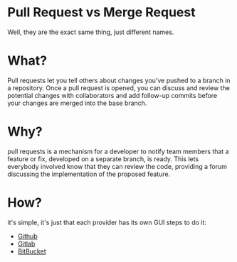 # Pull Request vs Merge Request

Well, they are the exact same thing, just different names.

# What?

Pull requests let you tell others about changes you've pushed to a branch in a repository. Once a pull request is opened, you can discuss and review the potential changes with collaborators and add follow-up commits before your changes are merged into the base branch.

# Why?

pull requests is a mechanism for a developer to notify team members that a feature or fix, developed on a separate branch, is ready. This lets everybody involved know that they can review the code, providing a forum discussing the implementation of the proposed feature.

# How?

it's simple, it's just that each provider has its own GUI steps to do it:

- [Github](https://docs.github.com/en/github/collaborating-with-pull-requests/proposing-changes-to-your-work-with-pull-requests/about-pull-requests)
- [Gitlab](https://docs.gitlab.com/ee/user/project/merge_requests/creating_merge_requests.html)
- [BitBucket](https://www.atlassian.com/git/tutorials/making-a-pull-request)
